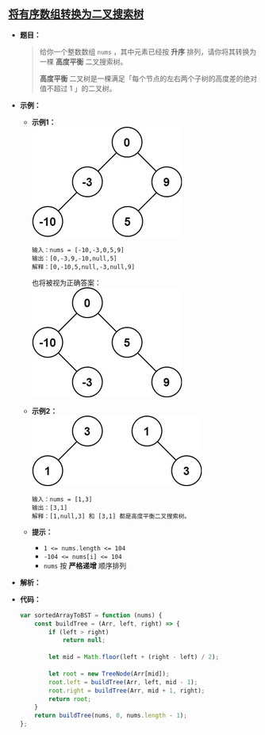 ## [将有序数组转换为二叉搜索树](https://leetcode.cn/problems/convert-sorted-array-to-binary-search-tree/)

* **题目：**

  >给你一个整数数组 `nums` ，其中元素已经按 **升序** 排列，请你将其转换为一棵 **高度平衡** 二叉搜索树。
  >
  >**高度平衡** 二叉树是一棵满足「每个节点的左右两个子树的高度差的绝对值不超过 1 」的二叉树。

* **示例：**

  * **示例1：**<br>![img](25.将有序数组转换为二叉搜索树.assets/btree1.jpg)

    ```
    输入：nums = [-10,-3,0,5,9]
    输出：[0,-3,9,-10,null,5]
    解释：[0,-10,5,null,-3,null,9]
    ```

     也将被视为正确答案：<br>![img](25.将有序数组转换为二叉搜索树.assets/btree2.jpg)

  * **示例2：**<br>![img](25.将有序数组转换为二叉搜索树.assets/btree.jpg)

    ```
    输入：nums = [1,3]
    输出：[3,1]
    解释：[1,null,3] 和 [3,1] 都是高度平衡二叉搜索树。
    ```

  * **提示：**

    * `1 <= nums.length <= 104`
    * `-104 <= nums[i] <= 104`
    * `nums` 按 **严格递增** 顺序排列

* **解析：**

  >

* **代码：**

  ```js
  var sortedArrayToBST = function (nums) {
      const buildTree = (Arr, left, right) => {
          if (left > right)
              return null;
  		
          let mid = Math.floor(left + (right - left) / 2);
  
          let root = new TreeNode(Arr[mid]);
          root.left = buildTree(Arr, left, mid - 1);
          root.right = buildTree(Arr, mid + 1, right);
          return root;
      }
      return buildTree(nums, 0, nums.length - 1);
  };
  ```